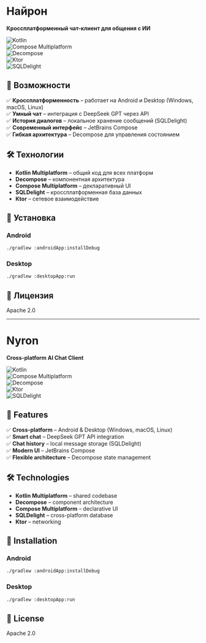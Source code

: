 # **Найрон**
**Кроссплатформенный чат-клиент для общения с ИИ**

![Kotlin](https://img.shields.io/badge/Kotlin-7F52FF?style=for-the-badge&logo=kotlin&logoColor=white)  
![Compose Multiplatform](https://img.shields.io/badge/Compose%20Multiplatform-4285F4?style=for-the-badge&logo=jetpackcompose&logoColor=white)  
![Decompose](https://img.shields.io/badge/Decompose-FF6D00?style=for-the-badge)  
![Ktor](https://img.shields.io/badge/Ktor-000000?style=for-the-badge&logo=kotlin&logoColor=white)  
![SQLDelight](https://img.shields.io/badge/SQLDelight-009688?style=for-the-badge)

## **📌 Возможности**
✅ **Кроссплатформенность** – работает на Android и Desktop (Windows, macOS, Linux)  
✅ **Умный чат** – интеграция с DeepSeek GPT через API  
✅ **История диалогов** – локальное хранение сообщений (SQLDelight)  
✅ **Современный интерфейс** – JetBrains Compose  
✅ **Гибкая архитектура** – Decompose для управления состоянием

## **🛠 Технологии**
- **Kotlin Multiplatform** – общий код для всех платформ
- **Decompose** – компонентная архитектура
- **Compose Multiplatform** – декларативный UI
- **SQLDelight** – кроссплатформенная база данных
- **Ktor** – сетевое взаимодействие

## **🚀 Установка**
### **Android**
```sh  
./gradlew :androidApp:installDebug  
```  
### **Desktop**
```sh  
./gradlew :desktopApp:run  
```

## **📜 Лицензия**
Apache 2.0

---

# **Nyron**
**Cross-platform AI Chat Client**

![Kotlin](https://img.shields.io/badge/Kotlin-7F52FF?style=for-the-badge&logo=kotlin&logoColor=white)  
![Compose Multiplatform](https://img.shields.io/badge/Compose%20Multiplatform-4285F4?style=for-the-badge&logo=jetpackcompose&logoColor=white)  
![Decompose](https://img.shields.io/badge/Decompose-FF6D00?style=for-the-badge)  
![Ktor](https://img.shields.io/badge/Ktor-000000?style=for-the-badge&logo=kotlin&logoColor=white)  
![SQLDelight](https://img.shields.io/badge/SQLDelight-009688?style=for-the-badge)

## **📌 Features**
✅ **Cross-platform** – Android & Desktop (Windows, macOS, Linux)  
✅ **Smart chat** – DeepSeek GPT API integration  
✅ **Chat history** – local message storage (SQLDelight)  
✅ **Modern UI** – JetBrains Compose  
✅ **Flexible architecture** – Decompose state management

## **🛠 Technologies**
- **Kotlin Multiplatform** – shared codebase
- **Decompose** – component architecture
- **Compose Multiplatform** – declarative UI
- **SQLDelight** – cross-platform database
- **Ktor** – networking

## **🚀 Installation**
### **Android**
```sh  
./gradlew :androidApp:installDebug  
```  
### **Desktop**
```sh  
./gradlew :desktopApp:run  
```
## **📜 License**
Apache 2.0